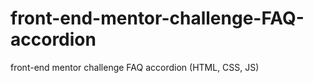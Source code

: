 # front-end-mentor-challenge-FAQ-accordion
front-end mentor challenge FAQ accordion (HTML, CSS, JS)
